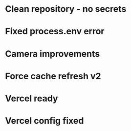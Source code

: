 # Clean repository - no secrets
# Fixed process.env error
# Camera improvements
# Force cache refresh v2
# Vercel ready
# Vercel config fixed
